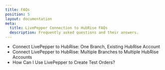 ```yaml
---
title: FAQs
position: 5
layout: documentation
meta:
  title: LivePepper Connection to HubRise FAQs
  description: Frequently asked questions and their answers.
---
```


- <Link to="/apps/livepepper/faqs/connect-site-to-existing-hubrise-account/">Connect LivePepper to HubRise: One Branch, Existing HubRise Account</Link>
- <Link to="/apps/livepepper/faqs/connect-branches-hubrise-accounts/">Connect LivePepper to HubRise: Multiple Branches to Multiple HubRise Accounts</Link>
- <Link to="/apps/livepepper/faqs/use-livepepper-to-create-test-orders/">How Can I Use LivePepper to Create Test Orders?</Link>
